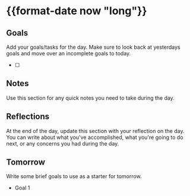 # {{format-date now "long"}}

## Goals

Add your goals/tasks for the day. Make sure to look back at yesterdays goals and move
over an incomplete goals to today.

- [ ]

## Notes

Use this section for any quick notes you need to take during the day.

## Reflections

At the end of the day, update this section with your reflection on the day. You can
write about what you've accomplished, what you're going to do next, or any concerns you
had during the day.

## Tomorrow

Write some brief goals to use as a starter for tomorrow.

- Goal 1
